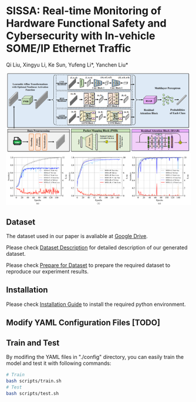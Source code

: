 # SISSA: Real-time Monitoring of Hardware Functional Safety and Cybersecurity with In-vehicle SOME/IP Ethernet Traffic
Qi Liu, Xingyu Li, Ke Sun, Yufeng Li*, Yanchen Liu*

<img src="./docs/imgs/Model_Structure.png"></img>
<img src="./docs/imgs/Train_Acc_and Loss.png"></img>

## Dataset
The dataset used in our paper is avaliable at [Google Drive](https://drive.google.com/file/d/1-pl9OOFcTZCuPLRzusjlmkMn7Q-f-0fU/view?usp=drive_link).

Please check [Dataset Description](./docs/Dataset_Description.md) for detailed description of our generated dataset.

Please check [Prepare for Dataset](./docs/Prepare_for_Dataset.md) to prepare the required dataset to reproduce our experiment results.

## Installation

Please check [Installation Guide](./docs/Installation_Guide.md) to install the required python environment.

## Modify YAML Configuration Files \[TODO\]

## Train and Test

By modifing the YAML files in "./config" directory, you can easily train the model and test it with following commands:

```bash
# Train
bash scripts/train.sh
# Test
bash scripts/test.sh
```